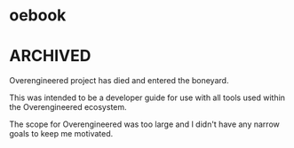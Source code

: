 # oebook

# ARCHIVED

Overengineered project has died and entered the boneyard.

This was intended to be a developer guide for use with all tools used within
the Overengineered ecosystem.

The scope for Overengineered was too large and I didn't have any narrow goals
to keep me motivated.
